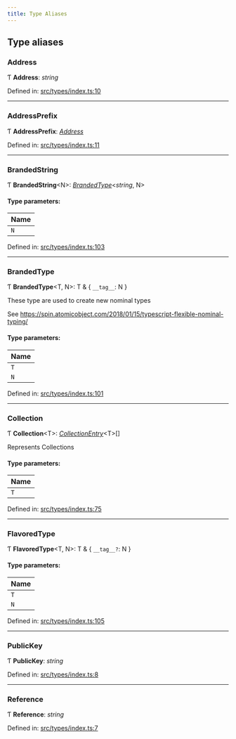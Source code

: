 ```yaml
---
title: Type Aliases
---
```


## Type aliases

### Address

Ƭ **Address**: *string*

Defined in: [src/types/index.ts:10](https://github.com/ethersphere/bee-js/blob/313830a/src/types/index.ts#L10)

___

### AddressPrefix

Ƭ **AddressPrefix**: [*Address*](#address)

Defined in: [src/types/index.ts:11](https://github.com/ethersphere/bee-js/blob/313830a/src/types/index.ts#L11)

___

### BrandedString

Ƭ **BrandedString**<N\>: [*BrandedType*](#brandedtype)<*string*, N\>

#### Type parameters:

Name |
------ |
`N` |

Defined in: [src/types/index.ts:103](https://github.com/ethersphere/bee-js/blob/313830a/src/types/index.ts#L103)

___

### BrandedType

Ƭ **BrandedType**<T, N\>: T & { `__tag__`: N  }

These type are used to create new nominal types

See https://spin.atomicobject.com/2018/01/15/typescript-flexible-nominal-typing/

#### Type parameters:

Name |
------ |
`T` |
`N` |

Defined in: [src/types/index.ts:101](https://github.com/ethersphere/bee-js/blob/313830a/src/types/index.ts#L101)

___

### Collection

Ƭ **Collection**<T\>: [*CollectionEntry*](interfaces/collectionentry.md)<T\>[]

Represents Collections

#### Type parameters:

Name |
------ |
`T` |

Defined in: [src/types/index.ts:75](https://github.com/ethersphere/bee-js/blob/313830a/src/types/index.ts#L75)

___

### FlavoredType

Ƭ **FlavoredType**<T, N\>: T & { `__tag__?`: N  }

#### Type parameters:

Name |
------ |
`T` |
`N` |

Defined in: [src/types/index.ts:105](https://github.com/ethersphere/bee-js/blob/313830a/src/types/index.ts#L105)

___

### PublicKey

Ƭ **PublicKey**: *string*

Defined in: [src/types/index.ts:8](https://github.com/ethersphere/bee-js/blob/313830a/src/types/index.ts#L8)

___

### Reference

Ƭ **Reference**: *string*

Defined in: [src/types/index.ts:7](https://github.com/ethersphere/bee-js/blob/313830a/src/types/index.ts#L7)
